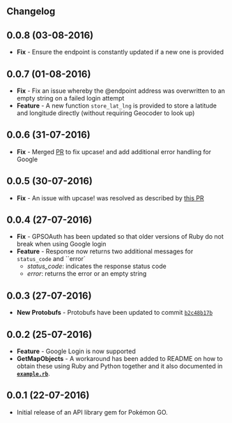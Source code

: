 Changelog
------------------

0.0.8 (03-08-2016)
------------------
* **Fix** - Ensure the endpoint is constantly updated if a new one is provided

0.0.7 (01-08-2016)
------------------
* **Fix** - Fix an issue whereby the @endpoint address was overwritten to an empty string on a failed login attempt
* **Feature** - A new function ``store_lat_lng`` is provided to store a latitude and longitude directly (without requiring Geocoder to look up)

0.0.6 (31-07-2016)
------------------
* **Fix** - Merged [PR](https://github.com/nabeelamjad/poke-api/pull/19) to fix upcase! and add additional error handling for Google

0.0.5 (30-07-2016)
------------------
* **Fix** - An issue with upcase! was resolved as described by [this PR](https://github.com/nabeelamjad/poke-api/pull/18)

0.0.4 (27-07-2016)
------------------
* **Fix** - GPSOAuth has been updated so that older versions of Ruby do not break when using Google login
* **Feature** - Response now returns two additional messages for ``status_code`` and ``error`
  * *status_code*: indicates the response status code 
  * *error*: returns the error or an empty string

0.0.3 (27-07-2016)
------------------
* **New Protobufs** - Protobufs have been updated to commit [`b2c48b17b`](https://github.com/AeonLucid/POGOProtos/tree/b2c48b17b560dc3d259d50a8afa1ef4199170bc4)

0.0.2 (25-07-2016)
------------------

* **Feature** - Google Login is now supported 
* **GetMapObjects** - A workaround has been added to README on how to obtain these using Ruby and Python together and it also documented in [**`example.rb`**](example.rb).


0.0.1 (22-07-2016)
------------------

* Initial release of an API library gem for Pokémon GO.
